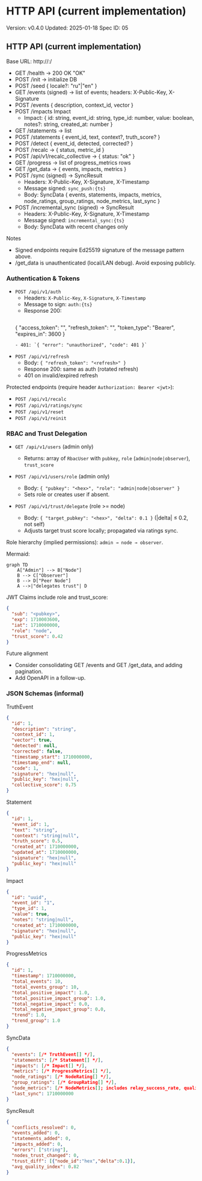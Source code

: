 # HTTP API (current implementation)
Version: v0.4.0
Updated: 2025-01-18
Spec ID: 05

## HTTP API (current implementation)
Base URL: http://<host>:<port>/

- GET /health → 200 OK "OK"
- POST /init → initialize DB
- POST /seed { locale?: "ru"|"en" }
- GET /events (signed) → list of events; headers: X-Public-Key, X-Signature
- POST /events { description, context_id, vector }
- POST /impacts Impact
  - Impact: { id: string, event_id: string, type_id: number, value: boolean, notes?: string, created_at: number }
- GET /statements → list
- POST /statements { event_id, text, context?, truth_score? }
- POST /detect { event_id, detected, corrected? }
- POST /recalc → { status, metric_id }
- POST /api/v1/recalc_collective → { status: "ok" }
- GET /progress → list of progress_metrics rows
- GET /get_data → { events, impacts, metrics }
- POST /sync (signed) → SyncResult
  - Headers: X-Public-Key, X-Signature, X-Timestamp
  - Message signed: `sync_push:{ts}`
  - Body: SyncData { events, statements, impacts, metrics, node_ratings, group_ratings, node_metrics, last_sync }
- POST /incremental_sync (signed) → SyncResult
  - Headers: X-Public-Key, X-Signature, X-Timestamp
  - Message signed: `incremental_sync:{ts}`
  - Body: SyncData with recent changes only

Notes
- Signed endpoints require Ed25519 signature of the message pattern above.
- /get_data is unauthenticated (local/LAN debug). Avoid exposing publicly.

### Authentication & Tokens

- `POST /api/v1/auth`
  - Headers: `X-Public-Key`, `X-Signature`, `X-Timestamp`
  - Message to sign: `auth:{ts}`
  - Response 200:
    ```json
  { "access_token": "<jwt>", "refresh_token": "<refresh>", "token_type": "Bearer", "expires_in": 3600 }
    ```
  - 401: `{ "error": "unauthorized", "code": 401 }`

- `POST /api/v1/refresh`
  - Body: `{ "refresh_token": "<refresh>" }`
  - Response 200: same as auth (rotated refresh)
  - 401 on invalid/expired refresh

Protected endpoints (require header `Authorization: Bearer <jwt>`):
- `POST /api/v1/recalc`
- `POST /api/v1/ratings/sync`
- `POST /api/v1/reset`
- `POST /api/v1/reinit`

### RBAC and Trust Delegation

- `GET /api/v1/users` (admin only)
  - Returns: array of `RbacUser` with `pubkey`, `role` (`admin|node|observer`), `trust_score`

- `POST /api/v1/users/role` (admin only)
  - Body: `{ "pubkey": "<hex>", "role": "admin|node|observer" }`
  - Sets role or creates user if absent.

- `POST /api/v1/trust/delegate` (role >= node)
  - Body: `{ "target_pubkey": "<hex>", "delta": 0.1 }` (|delta| ≤ 0.2, not self)
  - Adjusts target trust score locally; propagated via ratings sync.

Role hierarchy (implied permissions): `admin → node → observer`.

Mermaid:

```mermaid
graph TD
    A["Admin"] --> B["Node"]
    B --> C["Observer"]
    B --> D["Peer Node"]
    A -->|"delegates trust"| D
```

JWT Claims include role and trust_score:
```json
{
  "sub": "<pubkey>",
  "exp": 1710003600,
  "iat": 1710000000,
  "role": "node",
  "trust_score": 0.42
}
```

Future alignment
- Consider consolidating GET /events and GET /get_data, and adding pagination.
- Add OpenAPI in a follow-up.

### JSON Schemas (informal)

TruthEvent
```json
{
  "id": 1,
  "description": "string",
  "context_id": 1,
  "vector": true,
  "detected": null,
  "corrected": false,
  "timestamp_start": 1710000000,
  "timestamp_end": null,
  "code": 1,
  "signature": "hex|null",
  "public_key": "hex|null",
  "collective_score": 0.75
}
```

Statement
```json
{
  "id": 1,
  "event_id": 1,
  "text": "string",
  "context": "string|null",
  "truth_score": 0.5,
  "created_at": 1710000000,
  "updated_at": 1710000000,
  "signature": "hex|null",
  "public_key": "hex|null"
}
```

Impact
```json
{
  "id": "uuid",
  "event_id": "1",
  "type_id": 1,
  "value": true,
  "notes": "string|null",
  "created_at": 1710000000,
  "signature": "hex|null",
  "public_key": "hex|null"
}
```

ProgressMetrics
```json
{
  "id": 1,
  "timestamp": 1710000000,
  "total_events": 10,
  "total_events_group": 10,
  "total_positive_impact": 1.0,
  "total_positive_impact_group": 1.0,
  "total_negative_impact": 0.0,
  "total_negative_impact_group": 0.0,
  "trend": 1.0,
  "trend_group": 1.0
}
```

SyncData
```json
{
  "events": [/* TruthEvent[] */],
  "statements": [/* Statement[] */],
  "impacts": [/* Impact[] */],
  "metrics": [/* ProgressMetrics[] */],
  "node_ratings": [/* NodeRating[] */],
  "group_ratings": [/* GroupRating[] */],
  "node_metrics": [/* NodeMetrics[]; includes relay_success_rate, quality_index, propagation_priority */],
  "last_sync": 1710000000
}
```

SyncResult
```json
{
  "conflicts_resolved": 0,
  "events_added": 0,
  "statements_added": 0,
  "impacts_added": 0,
  "errors": ["string"],
  "nodes_trust_changed": 0,
  "trust_diff": [{"node_id":"hex","delta":0.1}],
  "avg_quality_index": 0.82
}
```
